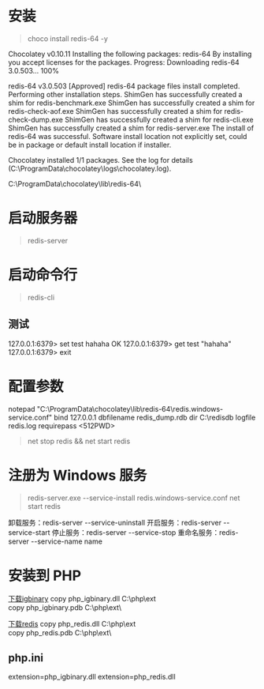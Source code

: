 # 安装
> choco install redis-64 -y

Chocolatey v0.10.11
Installing the following packages:
redis-64
By installing you accept licenses for the packages.
Progress: Downloading redis-64 3.0.503... 100%

redis-64 v3.0.503 [Approved]
redis-64 package files install completed. Performing other installation steps.
 ShimGen has successfully created a shim for redis-benchmark.exe
 ShimGen has successfully created a shim for redis-check-aof.exe
 ShimGen has successfully created a shim for redis-check-dump.exe
 ShimGen has successfully created a shim for redis-cli.exe
 ShimGen has successfully created a shim for redis-server.exe
 The install of redis-64 was successful.
  Software install location not explicitly set, could be in package or
  default install location if installer.

Chocolatey installed 1/1 packages.
 See the log for details (C:\ProgramData\chocolatey\logs\chocolatey.log).

C:\ProgramData\chocolatey\lib\redis-64\

# 启动服务器
> redis-server

# 启动命令行
> redis-cli

## 测试
127.0.0.1:6379> set test hahaha
OK
127.0.0.1:6379> get test
"hahaha"
127.0.0.1:6379> exit

# 配置参数
notepad "C:\ProgramData\chocolatey\lib\redis-64\redis.windows-service.conf"
bind 127.0.0.1
dbfilename redis_dump.rdb
dir C:\redisdb
logfile redis.log
requirepass <512PWD>

> net stop redis && net start redis

# 注册为 Windows 服务
> redis-server.exe --service-install redis.windows-service.conf
> net start redis

卸载服务：redis-server --service-uninstall
开启服务：redis-server --service-start
停止服务：redis-server --service-stop
重命名服务：redis-server --service-name name

# 安装到 PHP

[下载igbinary](https://pecl.php.net/package/igbinary)
copy php_igbinary.dll C:\php\ext\
copy php_igbinary.pdb C:\php\ext\

[下载redis](https://pecl.php.net/package/redis)
copy php_redis.dll C:\php\ext\
copy php_redis.pdb C:\php\ext\

## php.ini
extension=php_igbinary.dll
extension=php_redis.dll
